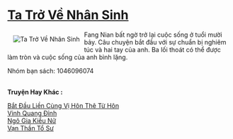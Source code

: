 <a href="https://truyentiki.com/ta-tro-ve-nhan-sinh.33768/" title="Ta Trở Về Nhân Sinh"><h1>Ta Trở Về Nhân Sinh</h1></a><div style="display:table"><img align="right" style="float: left; padding: 10px;" src="https://truyentiki.com/a/img/str/src/33768.jpg" alt="Ta Trở Về Nhân Sinh">Fang Nian bất ngờ trở lại cuộc sống ở tuổi mười bảy. Câu chuyện bắt đầu với sự chuẩn bị nghiêm túc và hai tay của anh. Ba lối thoát có thể được làm tròn và cuộc sống của anh bình lặng. <p></p> Nhóm bạn sách: 1046096074</div><p><br><b>Truyện Hay Khác :</b></p><a href="https://truyentiki.com/bat-dau-lien-cung-vi-hon-the-tu-hon.33767/" alt="Bắt Đầu Liền Cùng Vị Hôn Thê Từ Hôn">Bắt Đầu Liền Cùng Vị Hôn Thê Từ Hôn</a><br/><a href="https://github.com/nownovels/top500/tree/master/truyenhay/33689/" alt="Vinh Quang Đỉnh">Vinh Quang Đỉnh</a><br/><a href="https://github.com/nownovels/top500/tree/master/truyenhay/33605/" alt="Ngô Gia Kiều Nữ">Ngô Gia Kiều Nữ</a><br/><a href="https://github.com/nownovels/top500/tree/master/truyenhay/33461/" alt="Vạn Thần Tổ Sư">Vạn Thần Tổ Sư</a><br/>